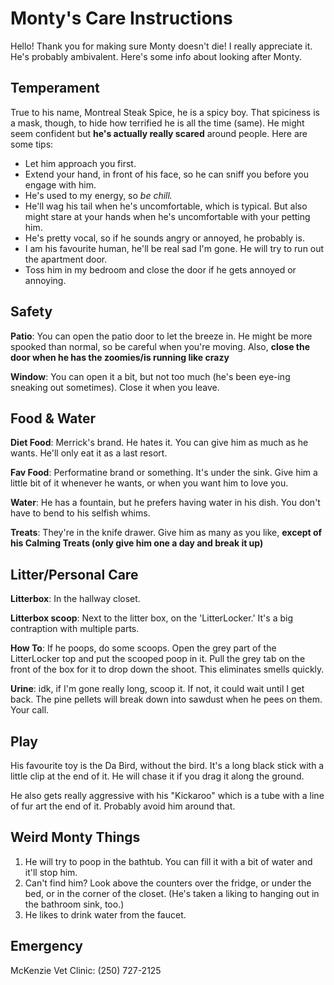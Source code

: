 # Monty's Care Instructions

Hello! Thank you for making sure Monty doesn't die! I really appreciate it. He's
probably ambivalent. Here's some info about looking after Monty.

## Temperament

True to his name, Montreal Steak Spice, he is a spicy boy. That spiciness is 
a mask, though, to hide how terrified he is all the time (same). He might seem
confident but **he's actually really scared** around people. Here are some tips:
- Let him approach you first.
- Extend your hand, in front of his face, so he can sniff you before 
you engage with him.
- He's used to my energy, so _be chill._
- He'll wag his tail when he's uncomfortable, which is typical. But also might
stare at your hands when he's uncomfortable with your petting him.
- He's pretty vocal, so if he sounds angry or annoyed, he probably is.
- I am his favourite human, he'll be real sad I'm gone. He will try to run out
the apartment door.
- Toss him in my bedroom and close the door if he gets annoyed or annoying.

## Safety

**Patio**: You can open the patio door to let the breeze in. He
might be more spooked than normal, so be careful when you're moving. Also,
**close the door when he has the zoomies/is running like crazy**

**Window**: You can open it a bit, but not too much (he's been eye-ing 
sneaking out sometimes). Close it when you leave.

## Food & Water

**Diet Food**: Merrick's brand. He hates it. You can give him as much as he wants.
He'll only eat it as a last resort.

**Fav Food**: Performatine brand or something. It's under the sink. Give him a 
little bit of it whenever he wants, or when you want him to love you.

**Water**:  He has a fountain, but he prefers having water in his dish. 
You don't have to bend to his selfish whims.

**Treats**: They're in the knife drawer. Give him as many as you like, **except 
of his Calming Treats (only give him one a day and break it up)**

## Litter/Personal Care

**Litterbox**: In the hallway closet.

**Litterbox scoop**: Next to the litter box, on the 'LitterLocker.' It's 
a big contraption with multiple parts.

**How To**: If he poops, do some scoops. Open the grey part of the LitterLocker
top and put the scooped poop in it. Pull the grey tab on the front of the box
for it to drop down the shoot. This eliminates smells quickly.

**Urine**: idk, if I'm gone really long, scoop it. If not, it could wait until
I get back. The pine pellets will break down into sawdust when he pees on them. 
Your call.

## Play

His favourite toy is the Da Bird, without the bird. It's a long black stick 
with a little clip at the end of it. He will chase it if you drag it along 
the ground.

He also gets really aggressive with his "Kickaroo" which is a tube with a line
of fur art the end of it. Probably avoid him around that.

## Weird Monty Things

1. He will try to poop in the bathtub. You can fill it with a bit of water 
and it'll stop him.
2. Can't find him? Look above the counters over the fridge, or under the bed, or 
in the corner of the closet. (He's taken a liking to hanging out in the bathroom 
sink, too.)
3. He likes to drink water from the faucet.

## Emergency

McKenzie Vet Clinic: (250) 727-2125

